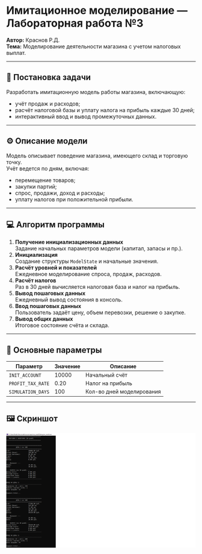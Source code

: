 # Имитационное моделирование — Лабораторная работа №3
**Автор:** Краснов Р.Д.  
**Тема:** Моделирование деятельности магазина с учетом налоговых выплат.

---

## 📘 Постановка задачи
Разработать имитационную модель работы магазина, включающую:
- учёт продаж и расходов;
- расчёт налоговой базы и уплату налога на прибыль каждые 30 дней;
- интерактивный ввод и вывод промежуточных данных.

---

## ⚙️ Описание модели
Модель описывает поведение магазина, имеющего склад и торговую точку.  
Учёт ведется по дням, включая:
- перемещение товаров;
- закупки партий;
- спрос, продажи, доход и расходы;
- уплату налогов при положительной прибыли.

---

## 💻 Алгоритм программы
1. **Получение инициализационных данных**  
   Задание начальных параметров модели (капитал, запасы и пр.).
2. **Инициализация**  
   Создание структуры `ModelState` и начальные значения.
3. **Расчёт уровней и показателей**  
   Ежедневное моделирование спроса, продаж, расходов.
4. **Расчёт налогов**  
   Раз в 30 дней вычисляется налоговая база и налог на прибыль.
5. **Вывод пошаговых данных**  
   Ежедневный вывод состояния в консоль.
6. **Ввод пошаговых данных**  
   Пользователь задаёт цену, объем перевозки, решение о закупке.
7. **Вывод общих данных**  
   Итоговое состояние счёта и склада.

---

## 🧮 Основные параметры
| Параметр | Значение | Описание |
|-----------|-----------|----------|
| `INIT_ACCOUNT` | 10000 | Начальный счёт |
| `PROFIT_TAX_RATE` | 0.20 | Налог на прибыль |
| `SIMULATION_DAYS` | 100 | Кол-во дней моделирования |

---

## 🖼️ Скриншот
![Скриншот консоли](screenshot.png)
